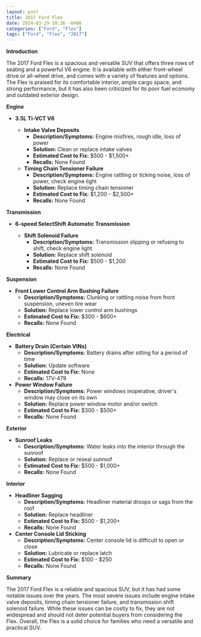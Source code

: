 ```yaml
---
layout: post
title: 2017 Ford Flex
date: 2024-03-29 10:36 -0400
categories: ["Ford", "Flex"]
tags: ["Ford", "Flex", "2017"]
---
```

**Introduction**

The 2017 Ford Flex is a spacious and versatile SUV that offers three rows of seating and a powerful V6 engine. It is available with either front-wheel drive or all-wheel drive, and comes with a variety of features and options. The Flex is praised for its comfortable interior, ample cargo space, and strong performance, but it has also been criticized for its poor fuel economy and outdated exterior design.

**Engine**

* **3.5L Ti-VCT V6**

    * **Intake Valve Deposits**
        * **Description/Symptoms:** Engine misfires, rough idle, loss of power
        * **Solution:** Clean or replace intake valves
        * **Estimated Cost to Fix:** $500 - $1,500+
        * **Recalls:** None Found
    * **Timing Chain Tensioner Failure**
        * **Description/Symptoms:** Engine rattling or ticking noise, loss of power, check engine light
        * **Solution:** Replace timing chain tensioner
        * **Estimated Cost to Fix:** $1,200 - $2,500+
        * **Recalls:** None Found

**Transmission**

* **6-speed SelectShift Automatic Transmission**

    * **Shift Solenoid Failure**
        * **Description/Symptoms:** Transmission slipping or refusing to shift, check engine light
        * **Solution:** Replace shift solenoid
        * **Estimated Cost to Fix:** $500 - $1,200
        * **Recalls:** None Found

**Suspension**

* **Front Lower Control Arm Bushing Failure**
    * **Description/Symptoms:** Clunking or rattling noise from front suspension, uneven tire wear
    * **Solution:** Replace lower control arm bushings
    * **Estimated Cost to Fix:** $300 - $600+
    * **Recalls:** None Found

**Electrical**

* **Battery Drain (Certain VINs)**
    * **Description/Symptoms:** Battery drains after sitting for a period of time
    * **Solution:** Update software
    * **Estimated Cost to Fix:** None
    * **Recalls:** 17V-479
* **Power Window Failure**
    * **Description/Symptoms:** Power windows inoperative, driver's window may close on its own
    * **Solution:** Replace power window motor and/or switch
    * **Estimated Cost to Fix:** $300 - $500+
    * **Recalls:** None Found

**Exterior**

* **Sunroof Leaks**
    * **Description/Symptoms:** Water leaks into the interior through the sunroof
    * **Solution:** Replace or reseal sunroof
    * **Estimated Cost to Fix:** $500 - $1,000+
    * **Recalls:** None Found

**Interior**

* **Headliner Sagging**
    * **Description/Symptoms:** Headliner material droops or sags from the roof
    * **Solution:** Replace headliner
    * **Estimated Cost to Fix:** $500 - $1,200+
    * **Recalls:** None Found
* **Center Console Lid Sticking**
    * **Description/Symptoms:** Center console lid is difficult to open or close
    * **Solution:** Lubricate or replace latch
    * **Estimated Cost to Fix:** $100 - $250
    * **Recalls:** None Found

**Summary**

The 2017 Ford Flex is a reliable and spacious SUV, but it has had some notable issues over the years. The most severe issues include engine intake valve deposits, timing chain tensioner failure, and transmission shift solenoid failure. While these issues can be costly to fix, they are not widespread and should not deter potential buyers from considering the Flex. Overall, the Flex is a solid choice for families who need a versatile and practical SUV.
